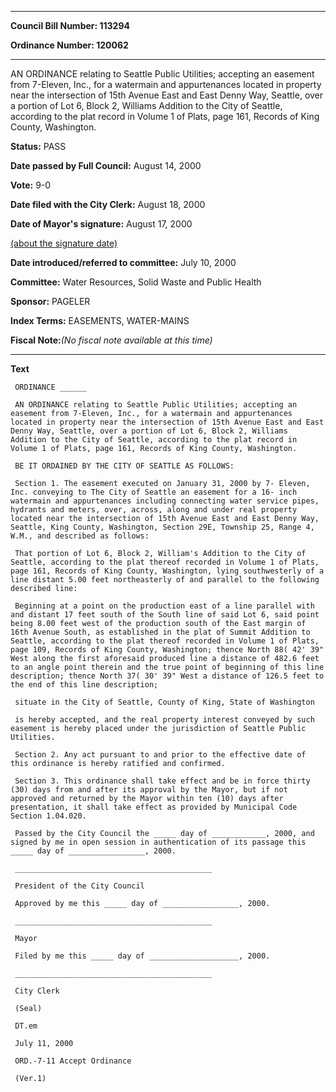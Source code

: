 

********

**Council Bill Number: 113294**
   
**Ordinance Number: 120062**
********

 AN ORDINANCE relating to Seattle Public Utilities; accepting an easement from 7-Eleven, Inc., for a watermain and appurtenances located in property near the intersection of 15th Avenue East and East Denny Way, Seattle, over a portion of Lot 6, Block 2, Williams Addition to the City of Seattle, according to the plat record in Volume 1 of Plats, page 161, Records of King County, Washington.

**Status:** PASS
   
**Date passed by Full Council:** August 14, 2000
   
**Vote:** 9-0
   
**Date filed with the City Clerk:** August 18, 2000
   
**Date of Mayor's signature:** August 17, 2000
   
[(about the signature date)](/~public/approvaldate.htm)
   
   
   
**Date introduced/referred to committee:** July 10, 2000
   
**Committee:** Water Resources, Solid Waste and Public Health
   
**Sponsor:** PAGELER
   
   
**Index Terms:** EASEMENTS, WATER-MAINS

**Fiscal Note:**_(No fiscal note available at this time)_

********

**Text**
   
```
 ORDINANCE ______

 AN ORDINANCE relating to Seattle Public Utilities; accepting an easement from 7-Eleven, Inc., for a watermain and appurtenances located in property near the intersection of 15th Avenue East and East Denny Way, Seattle, over a portion of Lot 6, Block 2, Williams Addition to the City of Seattle, according to the plat record in Volume 1 of Plats, page 161, Records of King County, Washington.

 BE IT ORDAINED BY THE CITY OF SEATTLE AS FOLLOWS:

 Section 1. The easement executed on January 31, 2000 by 7- Eleven, Inc. conveying to The City of Seattle an easement for a 16- inch watermain and appurtenances including connecting water service pipes, hydrants and meters, over, across, along and under real property located near the intersection of 15th Avenue East and East Denny Way, Seattle, King County, Washington, Section 29E, Township 25, Range 4, W.M., and described as follows:

 That portion of Lot 6, Block 2, William's Addition to the City of Seattle, according to the plat thereof recorded in Volume 1 of Plats, page 161, Records of King County, Washington, lying southwesterly of a line distant 5.00 feet northeasterly of and parallel to the following described line:

 Beginning at a point on the production east of a line parallel with and distant 17 feet south of the South line of said Lot 6, said point being 8.00 feet west of the production south of the East margin of 16th Avenue South, as established in the plat of Summit Addition to Seattle, according to the plat thereof recorded in Volume 1 of Plats, page 109, Records of King County, Washington; thence North 88( 42' 39" West along the first aforesaid produced line a distance of 482.6 feet to an angle point therein and the true point of beginning of this line description; thence North 37( 30' 39" West a distance of 126.5 feet to the end of this line description;

 situate in the City of Seattle, County of King, State of Washington

 is hereby accepted, and the real property interest conveyed by such easement is hereby placed under the jurisdiction of Seattle Public Utilities.

 Section 2. Any act pursuant to and prior to the effective date of this ordinance is hereby ratified and confirmed.

 Section 3. This ordinance shall take effect and be in force thirty (30) days from and after its approval by the Mayor, but if not approved and returned by the Mayor within ten (10) days after presentation, it shall take effect as provided by Municipal Code Section 1.04.020.

 Passed by the City Council the _____ day of ____________, 2000, and signed by me in open session in authentication of its passage this _____ day of _________________, 2000.

 ____________________________________________

 President of the City Council

 Approved by me this _____ day of _________________, 2000.

 ____________________________________________

 Mayor

 Filed by me this _____ day of ____________________, 2000.

 ____________________________________________

 City Clerk

 (Seal)

 DT.em

 July 11, 2000

 ORD.-7-11 Accept Ordinance

 (Ver.1)

```
